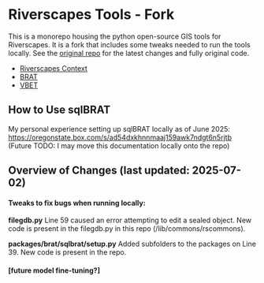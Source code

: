 # Riverscapes Tools - Fork

This is a monorepo housing the python open-source GIS tools for Riverscapes.
It is a fork that includes some tweaks needed to run the tools locally.
See the [original repo](https://github.com/Riverscapes/riverscapes-tools) for the latest changes and fully original code.

* [Riverscapes Context](./packages/rscontext)
* [BRAT](./packages/brat)
* [VBET](./packages/vbet)

## How to Use sqlBRAT
My personal experience setting up sqlBRAT locally as of June 2025:
https://oregonstate.box.com/s/ad54dxkhnnmaaj159awk7ndgt6n5rjtb
(Future TODO: I may move this documentation locally onto the repo)

## Overview of Changes (last updated: 2025-07-02)

#### Tweaks to fix bugs when running locally:

__filegdb.py__
Line 59 caused an error attempting to edit a sealed object. New code is present in the filegdb.py in this repo (/lib/commons/rscommons).

__packages/brat/sqlbrat/setup.py__
Added subfolders to the packages on Line 39. New code is present in the repo.

#### [future model fine-tuning?]
